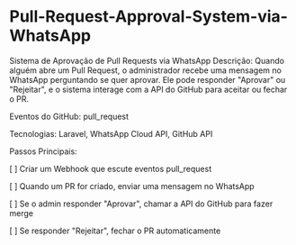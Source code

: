 # Pull-Request-Approval-System-via-WhatsApp

Sistema de Aprovação de Pull Requests via WhatsApp
Descrição: Quando alguém abre um Pull Request, o administrador recebe uma mensagem no WhatsApp perguntando se quer aprovar. Ele pode responder "Aprovar" ou "Rejeitar", e o sistema interage com a API do GitHub para aceitar ou fechar o PR.

Eventos do GitHub: pull_request

Tecnologias: Laravel, WhatsApp Cloud API, GitHub API

Passos Principais:

[ ] Criar um Webhook que escute eventos pull_request

[ ] Quando um PR for criado, enviar uma mensagem no WhatsApp

[ ] Se o admin responder "Aprovar", chamar a API do GitHub para fazer merge

[ ] Se responder "Rejeitar", fechar o PR automaticamente

